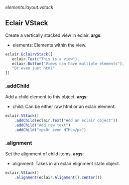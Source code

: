 _elements.layout.vstack_
## Eclair VStack
Create a vertically stacked view in eclair.
**args**:
- elements: Elements within the view.
```javascript
eclair.EclairVStack([
   eclair.Text("This is a view"),
   eclair.Button("Views can have multiple elements"),
   "Or even just html"
])
```
### .addChild
Add a child element to this object.
**args**:
- child: Can be either raw html or an eclair element. 
```javascript
eclair.VStack()
    .addChild(eclair.Text("Add an eclair object"))
    .addChild("Add raw text")
    .addChild("<p>Or even HTML</p>")
```
### .alignment
Set the alignment of child items.
**args**:
- alignment: Takes in an eclair elignment state object.
```javascript
eclair.VStack()
    .alignment(eclair.Alignment().center())
```
